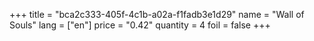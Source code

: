 +++
title = "bca2c333-405f-4c1b-a02a-f1fadb3e1d29"
name = "Wall of Souls"
lang = ["en"]
price = "0.42"
quantity = 4
foil = false
+++
